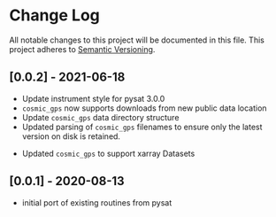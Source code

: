 # Change Log
All notable changes to this project will be documented in this file.
This project adheres to [Semantic Versioning](http://semver.org/).

## [0.0.2] - 2021-06-18
* Update instrument style for pysat 3.0.0
* `cosmic_gps` now supports downloads from new public data location
* Update `cosmic_gps` data directory structure
* Updated parsing of `cosmic_gps` filenames to ensure only the latest
  version on disk is retained.
- Updated `cosmic_gps` to support xarray Datasets

## [0.0.1] - 2020-08-13
* initial port of existing routines from pysat
